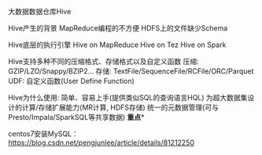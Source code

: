 大数据数据仓库Hive

Hive产生的背景
	MapReduce编程的不方便
	HDFS上的文件缺少Schema


Hive底层的执行引擎
	Hive on MapReduce
	Hive on Tez
	Hive on Spark

Hive支持多种不同的压缩格式、存储格式以及自定义函数
	压缩: GZIP/LZO/Snappy/BZIP2...
	存储: TextFile/SequenceFile/RCFile/ORC/Parquet
	UDF: 自定义函数(User Define Function)

Hive为什么使用:
	简单、容易上手(提供类似SQL的查询语言HQL)
	为超大数据集设计的计算/存储扩展能力(MR计算, HDFS存储)
	统一的元数据管理(可与Presto/Impala/SparkSQL等共享数据)   ********重点*********
	
	
centos7安装MySQL：https://blog.csdn.net/pengjunlee/article/details/81212250